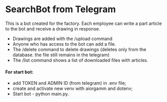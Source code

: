 <body>
<h1>SearchBot from Telegram</h1>
<p>This is a bot created for the factory. Each employee can write a part article to the bot and receive a drawing in response.
<ul>
  <li>Drawings are added with the /upload command </li>
  <li>Anyone who has access to the bot can add a file. </li>
  <li>The /delete command to delete drawings (deletes only from the database. the file still remains in the telegram)</li>
  <li>The /list command shows a list of downloaded files with articles.</li>
</p>
</ul>
<h4>For start bot:</h4>
<ul>
  <li>add TOKEN and ADMIN ID (from telegram) in .env file; </li>
  <li>create and activate new venv with aiorgamm and dotenv; </li>
  <li> Start bot - python main.py. </li>
</ul>
</body>
